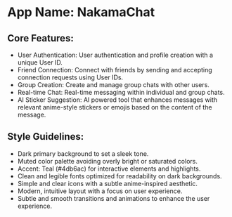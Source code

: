 # **App Name**: NakamaChat

## Core Features:

- User Authentication: User authentication and profile creation with a unique User ID.
- Friend Connection: Connect with friends by sending and accepting connection requests using User IDs.
- Group Creation: Create and manage group chats with other users.
- Real-time Chat: Real-time messaging within individual and group chats.
- AI Sticker Suggestion: AI powered tool that enhances messages with relevant anime-style stickers or emojis based on the content of the message.

## Style Guidelines:

- Dark primary background to set a sleek tone.
- Muted color palette avoiding overly bright or saturated colors.
- Accent: Teal (#4db6ac) for interactive elements and highlights.
- Clean and legible fonts optimized for readability on dark backgrounds.
- Simple and clear icons with a subtle anime-inspired aesthetic.
- Modern, intuitive layout with a focus on user experience.
- Subtle and smooth transitions and animations to enhance the user experience.
